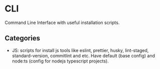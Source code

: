 # CLI

Command Line Interface with useful installation scripts.

## Categories

- JS: scripts for install js tools like eslint, prettier, husky, lint-staged, standard-version, commitlint and etc. Have default (base config) and node:ts (config for nodejs typescript projects).

